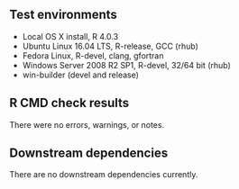## Test environments
* Local OS X install, R 4.0.3
* Ubuntu Linux 16.04 LTS, R-release, GCC (rhub)
* Fedora Linux, R-devel, clang, gfortran
* Windows Server 2008 R2 SP1, R-devel, 32/64 bit (rhub)
* win-builder (devel and release)


## R CMD check results

There were no errors, warnings, or notes.

## Downstream dependencies
There are no downstream dependencies currently.

